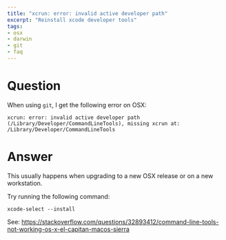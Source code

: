 ```yaml
---
title: "xcrun: error: invalid active developer path"
excerpt: "Reinstall xcode developer tools"
tags:
- osx
- darwin
- git
- faq
---
```


# Question

When using `git`, I get the following error on OSX:

```
xcrun: error: invalid active developer path (/Library/Developer/CommandLineTools), missing xcrun at: /Library/Developer/CommandLineTools
```

# Answer

This usually happens when upgrading to a new OSX release or on a new workstation.

Try running the following command:

```
xcode-select --install
```

See: <https://stackoverflow.com/questions/32893412/command-line-tools-not-working-os-x-el-capitan-macos-sierra>



